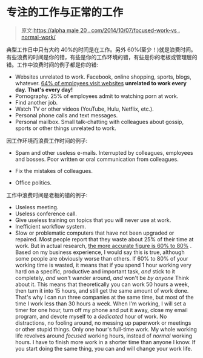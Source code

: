 # 专注的工作与正常的工作

> 原文:[https://alpha male 20 . com/2014/10/07/focused-work-vs . normal-work/](https://alphamale20.com/2014/10/07/focused-work-vs-normal-work/)

典型工作日中只有大约 40%的时间是在工作。另外 60%(至少！)就是浪费时间。有些浪费的时间是你的错，有些是你的工作环境的错，有些是你的老板或管理层的错。工作中浪费时间的例子都是你的错:

*   Websites unrelated to work. Facebook, online shopping, sports, blogs, whatever. [64% of employees visit websites](http://www.forbes.com/sites/cherylsnappconner/2012/07/17/employees-really-do-waste-time-at-work/) **unrelated to work every day. That's every day!**
*   Pornography. 25% of employees admit to watching porn at work.
*   Find another job.
*   Watch TV or other videos (YouTube, Hulu, Netflix, etc.).
*   Personal phone calls and text messages.
*   Personal mailbox. Small talk-chatting with colleagues about gossip, sports or other things unrelated to work.

因工作环境而浪费工作时间的例子:

*   Spam and other useless e-mails. Interrupted by colleagues, employees and bosses. Poor written or oral communication from colleagues.
*   Fix the mistakes of colleagues.

*   Office politics.

工作中浪费时间是老板的错的例子:

*   Useless meeting.
*   Useless conference call.
*   Give useless training on topics that you will never use at work.
*   Inefficient workflow system.
*   Slow or problematic computers that have not been upgraded or repaired. Most people report that they waste about 25% of their time at work. But in actual research, [the more accurate figure is 60% to 80%](http://www.k-state.edu/media/newsreleases/jan13/cyberloaf13113.html) . Based on my business experience, I would say this is true, although some people are obviously worse than others. If 60% to 80% of your working time is wasted, it means that if you spend 1 hour working very hard on a specific, productive and important task, *and* stick to it completely, *and* won't wander around, *and* won't be *by anyone* Think about it. This means that theoretically you can work 50 hours a week, then turn it into 15 hours, and still get the same amount of work done. That's why I can run three companies at the same time, but most of the time I work less than 30 hours a week. When I'm working, I will set a timer for one hour, turn off my phone and put it away, close my email program, and devote myself to a *dedicated* hour of work. No distractions, no fooling around, no messing up paperwork or meetings or other stupid things. Only one hour's full-time work. My whole working life revolves around *focused* working hours, instead of *normal* working hours. I have to finish more work in a shorter time than anyone I know. If you start doing the same thing, you can and will change your work life.